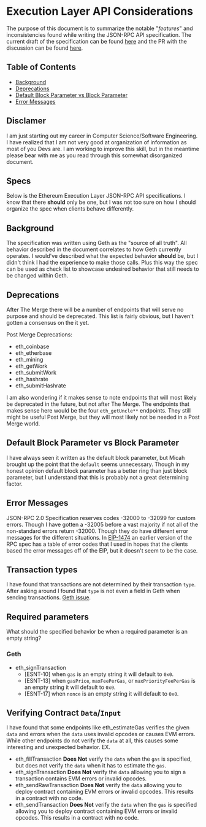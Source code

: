 # Execution Layer API Considerations
The purpose of this document is to summarize the notable "*features*" and inconsistencies found while writing the JSON-RPC API specification. The current draft of the specification can be found [here](https://github.com/DockBoss/execution-apis/blob/main/specs/executionAPISpec.md) and the PR with the discussion can be found [here](https://github.com/ethereum/execution-apis/pull/149).

## Table of Contents
  - [Background](#background)
  - [Deprecations](#deprecations)
  - [Default Block Parameter vs Block Parameter](#default-block-parameter-vs-block-parameter)
  - [Error Messages](#error-messages)
## Disclamer
I am just starting out my career in Computer Science/Software Engineering. I have realized that I am not very good at organization of information as most of you Devs are. I am working to improve this skill, but in the meantime please bear with me as you read through this somewhat disorganized document.

## Specs
Below is the Ethereum Execution Layer JSON-RPC API specifications.
I know that there **should** only be one, but I was not too sure on how I should organize the spec when clients behave differently.
## Background
The specification was written using Geth as the "source of all truth". All behavior described in the document correlates to how Geth currently operates. I would've described what the expected behavior **should** be, but I didn't think I had the experience to make those calls. Plus this way the spec can be used as check list to showcase undesired behavior that still needs to be changed within Geth.
## Deprecations
After The Merge there will be a number of endpoints that will serve no purpose and should be deprecated. This list is fairly obvious, but I haven't gotten a consensus on the it yet.

Post Merge Deprecations:
- eth_coinbase
- eth_etherbase
- eth_mining
- eth_getWork
- eth_submitWork
- eth_hashrate
- eth_submitHashrate

I am also wondering if it makes sense to note endpoints that will most likely be deprecated in the future, but not after The Merge. The endpoints that makes sense here would be the four `eth_getUncle**` endpoints. They still might be useful Post Merge, but they will most likely not be needed in a Post Merge world.
## Default Block Parameter vs Block Parameter
I have always seen it written as the default block parameter, but Micah brought up the point that the `default` seems unnecessary. Though in my honest opinion default block parameter has a better ring than just block parameter, but I understand that this is probably not a great determining factor.
## Error Messages
JSON-RPC 2.0 Specification reserves codes -32000 to -32099 for custom errors. Though I have gotten a -32005 before a vast majority if not all of the non-standard errors return -32000. Though they do have different error messages for the  different situations. In [EIP-1474](https://eips.ethereum.org/EIPS/eip-1474) an earlier version of the RPC spec has a table of error codes that I used in hopes that the clients based the error messages off of the EIP, but it doesn't seem to be the case.
## Transaction types
I have found that transactions are not determined by their transaction `type`. After asking around I found that `type` is not even a field in Geth when sending transactions. [Geth issue](https://github.com/ethereum/go-ethereum/issues/24179).
## Required parameters
What should the specified behavior be when a required parameter is an empty string?
  ### Geth
  * eth_signTransaction
    * [ESNT-10] when `gas` is an empty string it will default to `0x0`.
    * [ESNT-13] when `gasPrice`, `maxFeePerGas`, or `maxPriorityFeePerGas` is an empty string it will default to `0x0`. 
    * [ESNT-17] when `nonce` is an empty string it will default to `0x0`.
## Verifying Contract `Data`/`Input`
I have found that some endpoints like eth_estimateGas verifies the given `data` and errors when the `data` uses invalid opcodes or causes EVM errors. While other endpoints do not verify the `data` at all, this causes some interesting and unexpected behavior.  EX.
* eth_fillTransaction **Does Not** verify the `data` when the `gas` is specified, but does not verify the `data` when it has to estimate the `gas`.
* eth_signTransaction **Does Not** verify the `data` allowing you to sign a transaction contains EVM errors or invalid opcodes.
* eth_sendRawTransaction **Does Not** verify the `data` allowing you to deploy contract containing EVM errors or invalid opcodes. This results in a contract with no code.
* eth_sendTransaction **Does Not** verify the `data` when the `gas` is specified allowing you to deploy contract containing EVM errors or invalid opcodes. This results in a contract with no code.